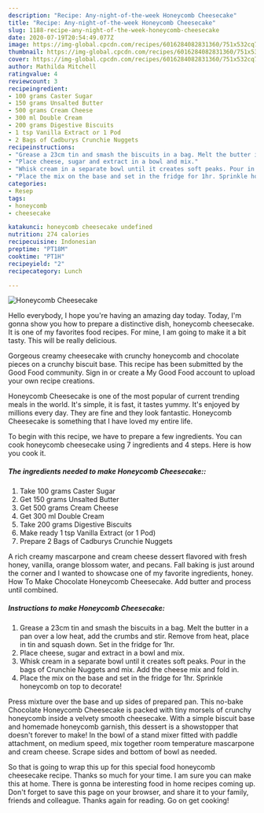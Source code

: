 ```yaml
---
description: "Recipe: Any-night-of-the-week Honeycomb Cheesecake"
title: "Recipe: Any-night-of-the-week Honeycomb Cheesecake"
slug: 1188-recipe-any-night-of-the-week-honeycomb-cheesecake
date: 2020-07-19T20:54:49.077Z
image: https://img-global.cpcdn.com/recipes/6016284082831360/751x532cq70/honeycomb-cheesecake-recipe-main-photo.jpg
thumbnail: https://img-global.cpcdn.com/recipes/6016284082831360/751x532cq70/honeycomb-cheesecake-recipe-main-photo.jpg
cover: https://img-global.cpcdn.com/recipes/6016284082831360/751x532cq70/honeycomb-cheesecake-recipe-main-photo.jpg
author: Mathilda Mitchell
ratingvalue: 4
reviewcount: 3
recipeingredient:
- 100 grams Caster Sugar
- 150 grams Unsalted Butter
- 500 grams Cream Cheese
- 300 ml Double Cream
- 200 grams Digestive Biscuits
- 1 tsp Vanilla Extract or 1 Pod
- 2 Bags of Cadburys Crunchie Nuggets
recipeinstructions:
- "Grease a 23cm tin and smash the biscuits in a bag. Melt the butter in a pan over a low heat, add the crumbs and stir. Remove from heat, place in tin and squash down. Set in the fridge for 1hr."
- "Place cheese, sugar and extract in a bowl and mix."
- "Whisk cream in a separate bowl until it creates soft peaks. Pour in the bags of Crunchie Nuggets and mix. Add the cheese mix and fold in."
- "Place the mix on the base and set in the fridge for 1hr. Sprinkle honeycomb on top to decorate!"
categories:
- Resep
tags:
- honeycomb
- cheesecake

katakunci: honeycomb cheesecake undefined
nutrition: 274 calories
recipecuisine: Indonesian
preptime: "PT18M"
cooktime: "PT1H"
recipeyield: "2"
recipecategory: Lunch

---
```



![Honeycomb Cheesecake](https://img-global.cpcdn.com/recipes/6016284082831360/751x532cq70/honeycomb-cheesecake-recipe-main-photo.jpg)

Hello everybody, I hope you're having an amazing day today. Today, I'm gonna show you how to prepare a distinctive dish, honeycomb cheesecake. It is one of my favorites food recipes. For mine, I am going to make it a bit tasty. This will be really delicious.

Gorgeous creamy cheesecake with crunchy honeycomb and chocolate pieces on a crunchy biscuit base. This recipe has been submitted by the Good Food community. Sign in or create a My Good Food account to upload your own recipe creations.

Honeycomb Cheesecake is one of the most popular of current trending meals in the world. It's simple, it is fast, it tastes yummy. It's enjoyed by millions every day. They are fine and they look fantastic. Honeycomb Cheesecake is something that I have loved my entire life.


To begin with this recipe, we have to prepare a few ingredients. You can cook honeycomb cheesecake using 7 ingredients and 4 steps. Here is how you cook it.

##### The ingredients needed to make Honeycomb Cheesecake::

1. Take 100 grams Caster Sugar
1. Get 150 grams Unsalted Butter
1. Get 500 grams Cream Cheese
1. Get 300 ml Double Cream
1. Take 200 grams Digestive Biscuits
1. Make ready 1 tsp Vanilla Extract (or 1 Pod)
1. Prepare 2 Bags of Cadburys Crunchie Nuggets


A rich creamy mascarpone and cream cheese dessert flavored with fresh honey, vanilla, orange blossom water, and pecans. Fall baking is just around the corner and I wanted to showcase one of my favorite ingredients, honey. How To Make Chocolate Honeycomb Cheesecake. Add butter and process until combined. 

##### Instructions to make Honeycomb Cheesecake:

1. Grease a 23cm tin and smash the biscuits in a bag. Melt the butter in a pan over a low heat, add the crumbs and stir. Remove from heat, place in tin and squash down. Set in the fridge for 1hr.
1. Place cheese, sugar and extract in a bowl and mix.
1. Whisk cream in a separate bowl until it creates soft peaks. Pour in the bags of Crunchie Nuggets and mix. Add the cheese mix and fold in.
1. Place the mix on the base and set in the fridge for 1hr. Sprinkle honeycomb on top to decorate!


Press mixture over the base and up sides of prepared pan. This no-bake Chocolate Honeycomb Cheesecake is packed with tiny morsels of crunchy honeycomb inside a velvety smooth cheesecake. With a simple biscuit base and homemade honeycomb garnish, this dessert is a showstopper that doesn&#39;t forever to make! In the bowl of a stand mixer fitted with paddle attachment, on medium speed, mix together room temperature mascarpone and cream cheese. Scrape sides and bottom of bowl as needed. 

So that is going to wrap this up for this special food honeycomb cheesecake recipe. Thanks so much for your time. I am sure you can make this at home. There is gonna be interesting food in home recipes coming up. Don't forget to save this page on your browser, and share it to your family, friends and colleague. Thanks again for reading. Go on get cooking!
